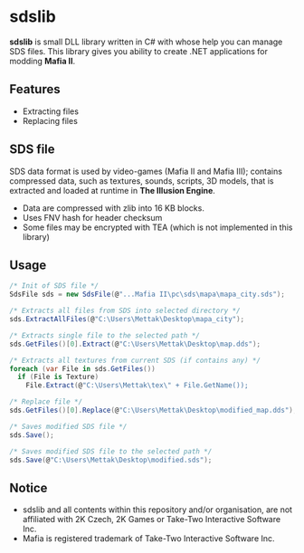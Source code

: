 # sdslib
<b>sdslib</b> is small DLL library written in C# with whose help you can manage SDS files. This library gives you ability to create .NET applications for modding <b>Mafia II</b>.

## Features
* Extracting files
* Replacing files

## SDS file
SDS data format is used by video-games (Mafia II and Mafia III); contains compressed data, such as textures, sounds, scripts, 3D models, that is extracted and loaded at runtime in <b>The Illusion Engine</b>.

* Data are compressed with zlib into 16 KB blocks.
* Uses FNV hash for header checksum
* Some files may be encrypted with TEA (which is not implemented in this library)

## Usage
```c#
/* Init of SDS file */
SdsFile sds = new SdsFile(@"...Mafia II\pc\sds\mapa\mapa_city.sds");

/* Extracts all files from SDS into selected directory */
sds.ExtractAllFiles(@"C:\Users\Mettak\Desktop\mapa_city");

/* Extracts single file to the selected path */
sds.GetFiles()[0].Extract(@"C:\Users\Mettak\Desktop\map.dds");

/* Extracts all textures from current SDS (if contains any) */
foreach (var File in sds.GetFiles())
  if (File is Texture)
    File.Extract(@"C:\Users\Mettak\tex\" + File.GetName());

/* Replace file */
sds.GetFiles()[0].Replace(@"C:\Users\Mettak\Desktop\modified_map.dds");

/* Saves modified SDS file */
sds.Save();

/* Saves modified SDS file to the selected path */
sds.Save(@"C:\Users\Mettak\Desktop\modified.sds");
```

## Notice
* sdslib and all contents within this repository and/or organisation, are not affiliated with 2K Czech, 2K Games or Take-Two Interactive Software Inc.
* Mafia is registered trademark of Take-Two Interactive Software Inc.
